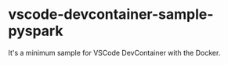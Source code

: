 # vscode-devcontainer-sample-pyspark
It's a minimum sample for VSCode DevContainer with the Docker.
